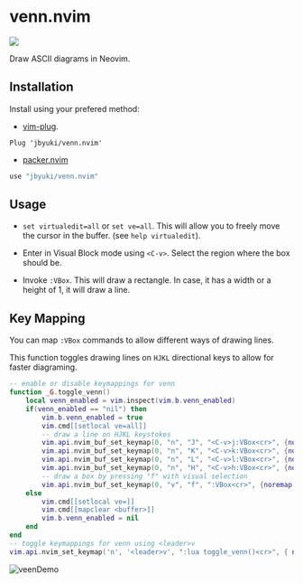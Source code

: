 venn.nvim
=========

![](https://github.com/jbyuki/gifs/blob/main/Untitled%20Project.gif?raw=true)


Draw ASCII diagrams in Neovim.

Installation
------------

Install using your prefered method:
- [vim-plug](https://github.com/junegunn/vim-plug).
```vim
Plug 'jbyuki/venn.nvim'
```

- [packer.nvim](https://github.com/wbthomason/packer.nvim)
```lua
use "jbyuki/venn.nvim"
```

Usage
-----

* `set virtualedit=all` or `set ve=all`. This will allow you to freely move the cursor in the buffer. (see `help virtualedit`).

* Enter in Visual Block mode using `<C-v>`. Select the region where the box should be.

* Invoke `:VBox`. This will draw a rectangle. In case, it has a width or a height of 1, it will draw a line.

Key Mapping
-----------

You can map `:VBox` commands to allow different ways of drawing lines. 

This function toggles drawing lines on `HJKL` directional keys to allow for faster diagraming.

```lua
-- enable or disable keymappings for venn
function _G.toggle_venn()
    local venn_enabled = vim.inspect(vim.b.venn_enabled) 
    if(venn_enabled == "nil") then
        vim.b.venn_enabled = true
        vim.cmd[[setlocal ve=all]]
        -- draw a line on HJKL keystokes
        vim.api.nvim_buf_set_keymap(0, "n", "J", "<C-v>j:VBox<cr>", {noremap = true})
        vim.api.nvim_buf_set_keymap(0, "n", "K", "<C-v>k:VBox<cr>", {noremap = true})
        vim.api.nvim_buf_set_keymap(0, "n", "L", "<C-v>l:VBox<cr>", {noremap = true})
        vim.api.nvim_buf_set_keymap(0, "n", "H", "<C-v>h:VBox<cr>", {noremap = true})
        -- draw a box by pressing "f" with visual selection
        vim.api.nvim_buf_set_keymap(0, "v", "f", ":VBox<cr>", {noremap = true})
    else
        vim.cmd[[setlocal ve=]]
        vim.cmd[[mapclear <buffer>]]
        vim.b.venn_enabled = nil
    end
end
-- toggle keymappings for venn using <leader>v
vim.api.nvim_set_keymap('n', '<leader>v', ":lua toggle_venn()<cr>", { noremap = true})
```
![veenDemo](https://user-images.githubusercontent.com/36175703/130246504-d559f66b-3e2a-4065-90f7-d73bf8147397.gif)

